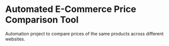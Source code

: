 # Automated E-Commerce Price Comparison Tool
Automation project to compare prices of the same products across different websites.
